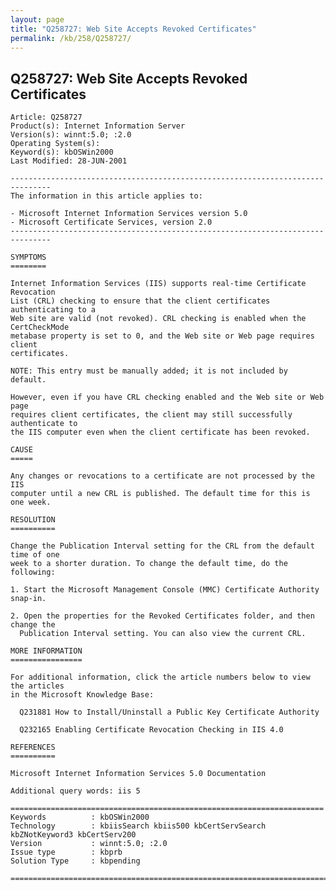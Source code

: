 ```yaml
---
layout: page
title: "Q258727: Web Site Accepts Revoked Certificates"
permalink: /kb/258/Q258727/
---
```


## Q258727: Web Site Accepts Revoked Certificates

	Article: Q258727
	Product(s): Internet Information Server
	Version(s): winnt:5.0; :2.0
	Operating System(s): 
	Keyword(s): kbOSWin2000
	Last Modified: 28-JUN-2001
	
	-------------------------------------------------------------------------------
	The information in this article applies to:
	
	- Microsoft Internet Information Services version 5.0 
	- Microsoft Certificate Services, version 2.0 
	-------------------------------------------------------------------------------
	
	SYMPTOMS
	========
	
	Internet Information Services (IIS) supports real-time Certificate Revocation
	List (CRL) checking to ensure that the client certificates authenticating to a
	Web site are valid (not revoked). CRL checking is enabled when the CertCheckMode
	metabase property is set to 0, and the Web site or Web page requires client
	certificates.
	
	NOTE: This entry must be manually added; it is not included by default.
	
	However, even if you have CRL checking enabled and the Web site or Web page
	requires client certificates, the client may still successfully authenticate to
	the IIS computer even when the client certificate has been revoked.
	
	CAUSE
	=====
	
	Any changes or revocations to a certificate are not processed by the IIS
	computer until a new CRL is published. The default time for this is one week.
	
	RESOLUTION
	==========
	
	Change the Publication Interval setting for the CRL from the default time of one
	week to a shorter duration. To change the default time, do the following:
	
	1. Start the Microsoft Management Console (MMC) Certificate Authority snap-in.
	
	2. Open the properties for the Revoked Certificates folder, and then change the
	  Publication Interval setting. You can also view the current CRL.
	
	MORE INFORMATION
	================
	
	For additional information, click the article numbers below to view the articles
	in the Microsoft Knowledge Base:
	
	  Q231881 How to Install/Uninstall a Public Key Certificate Authority
	
	  Q232165 Enabling Certificate Revocation Checking in IIS 4.0
	
	REFERENCES
	==========
	
	Microsoft Internet Information Services 5.0 Documentation
	
	Additional query words: iis 5
	
	======================================================================
	Keywords          : kbOSWin2000 
	Technology        : kbiisSearch kbiis500 kbCertServSearch kbZNotKeyword3 kbCertServ200
	Version           : winnt:5.0; :2.0
	Issue type        : kbprb
	Solution Type     : kbpending
	
	=============================================================================
	
